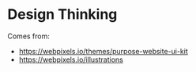 # Design Thinking

Comes from:
  * https://webpixels.io/themes/purpose-website-ui-kit
  * https://webpixels.io/illustrations